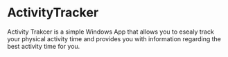 # ActivityTracker

Activity Trakcer is a simple Windows App that allows you to esealy track your physical activity time and provides you with information regarding the best activity time for you.

